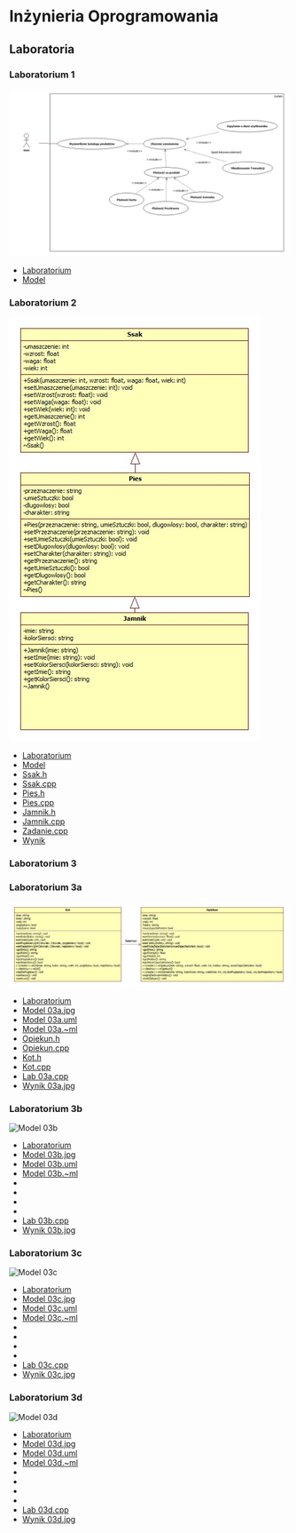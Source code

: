 # Inżynieria Oprogramowania

## Laboratoria

### Laboratorium 1

![Model](https://github.com/tukarp/Software-Engineering/blob/main/Laboratoria/Lab%2001/Model.jpg)

- [Laboratorium](https://github.com/tukarp/Software-Engineering/tree/main/Laboratoria/Lab%2001)
- [Model](https://github.com/tukarp/Software-Engineering/blob/main/Laboratoria/Lab%2001/Lab%2001._ml_)

### Laboratorium 2

![Model](https://github.com/tukarp/Software-Engineering/blob/main/Laboratoria/Lab%2002/Model.jpg)

- [Laboratorium](https://github.com/tukarp/Software-Engineering/tree/main/Laboratoria/Lab%2002)
- [Model](https://github.com/tukarp/Software-Engineering/blob/main/Laboratoria/Lab%2002/Lab02.~ml)
- [Ssak.h](https://github.com/tukarp/Software-Engineering/blob/main/Laboratoria/Lab%2002/Ssak.h)
- [Ssak.cpp](https://github.com/tukarp/Software-Engineering/blob/main/Laboratoria/Lab%2002/Ssak.cpp)
- [Pies.h](https://github.com/tukarp/Software-Engineering/blob/main/Laboratoria/Lab%2002/Pies.h)
- [Pies.cpp](https://github.com/tukarp/Software-Engineering/blob/main/Laboratoria/Lab%2002/Pies.cpp)
- [Jamnik.h](https://github.com/tukarp/Software-Engineering/blob/main/Laboratoria/Lab%2002/Jamnik.h)
- [Jamnik.cpp](https://github.com/tukarp/Software-Engineering/blob/main/Laboratoria/Lab%2002/Jamnik.cpp)
- [Zadanie.cpp](https://github.com/tukarp/Software-Engineering/blob/main/Laboratoria/Lab%2002/Zadanie.cpp)
- [Wynik](https://github.com/tukarp/Software-Engineering/blob/main/Laboratoria/Lab%2002/wynik.jpg)

### Laboratorium 3

### Laboratorium 3a

![Model 03a](https://github.com/tukarp/Software-Engineering/blob/main/Laboratoria/Lab%2003/Lab%2003a/Model%2003a.jpg)

- [Laboratorium](https://github.com/tukarp/Software-Engineering/tree/main/Laboratoria/Lab%2003/Lab%2003a)
- [Model 03a.jpg](https://github.com/tukarp/Software-Engineering/blob/main/Laboratoria/Lab%2003/Lab%2003a/Model%2003a.jpg)
- [Model 03a.uml](https://github.com/tukarp/Software-Engineering/blob/main/Laboratoria/Lab%2003/Lab%2003a/Lab%2003a.uml)
- [Model 03a.~ml](https://github.com/tukarp/Software-Engineering/blob/main/Laboratoria/Lab%2003/Lab%2003a/Lab%2003a.~ml)
- [Opiekun.h](https://github.com/tukarp/Software-Engineering/blob/main/Laboratoria/Lab%2003/Lab%2003a/Opiekun.h)
- [Opiekun.cpp](https://github.com/tukarp/Software-Engineering/blob/main/Laboratoria/Lab%2003/Lab%2003a/Opiekun.cpp)
- [Kot.h](https://github.com/tukarp/Software-Engineering/blob/main/Laboratoria/Lab%2003/Lab%2003a/Kot.h)
- [Kot.cpp](https://github.com/tukarp/Software-Engineering/blob/main/Laboratoria/Lab%2003/Lab%2003a/Kot.cpp)
- [Lab 03a.cpp](https://github.com/tukarp/Software-Engineering/blob/main/Laboratoria/Lab%2003/Lab%2003a/Lab%2003a.cpp)
- [Wynik 03a.jpg](https://github.com/tukarp/Software-Engineering/blob/main/Laboratoria/Lab%2003/Lab%2003a/Wynik%2003a.jpg)


### Laboratorium 3b

![Model 03b](https://github.com/tukarp/Software-Engineering/blob/main/Laboratoria/Lab%2003/Lab%2003a/Model%2003b.jpg)

- [Laboratorium](https://github.com/tukarp/Software-Engineering/tree/main/Laboratoria/Lab%2003/Lab%2003b)
- [Model 03b.jpg](https://github.com/tukarp/Software-Engineering/blob/main/Laboratoria/Lab%2003/Lab%2003b/Model%2003b.jpg)
- [Model 03b.uml](https://github.com/tukarp/Software-Engineering/blob/main/Laboratoria/Lab%2003/Lab%2003b/Lab%2003b.uml)
- [Model 03b.~ml](https://github.com/tukarp/Software-Engineering/blob/main/Laboratoria/Lab%2003/Lab%2003b/Lab%2003b.~ml)
- []()
- []()
- []()
- []()
- [Lab 03b.cpp](https://github.com/tukarp/Software-Engineering/blob/main/Laboratoria/Lab%2003/Lab%2003a/Lab%2003a.cpp)
- [Wynik 03b.jpg](https://github.com/tukarp/Software-Engineering/blob/main/Laboratoria/Lab%2003/Lab%2003a/Wynik%2003a.jpg)

### Laboratorium 3c

![Model 03c](https://github.com/tukarp/Software-Engineering/blob/main/Laboratoria/Lab%2003/Lab%2003a/Model%2003c.jpg)

- [Laboratorium](https://github.com/tukarp/Software-Engineering/tree/main/Laboratoria/Lab%2003/Lab%2003c)
- [Model 03c.jpg](https://github.com/tukarp/Software-Engineering/blob/main/Laboratoria/Lab%2003/Lab%2003b/Model%2003c.jpg)
- [Model 03c.uml](https://github.com/tukarp/Software-Engineering/blob/main/Laboratoria/Lab%2003/Lab%2003c/Lab%2003c.uml)
- [Model 03c.~ml](https://github.com/tukarp/Software-Engineering/blob/main/Laboratoria/Lab%2003/Lab%2003c/Lab%2003c.~ml)
- []()
- []()
- []()
- []()
- [Lab 03c.cpp](https://github.com/tukarp/Software-Engineering/blob/main/Laboratoria/Lab%2003/Lab%2003c/Lab%2003c.cpp)
- [Wynik 03c.jpg](https://github.com/tukarp/Software-Engineering/blob/main/Laboratoria/Lab%2003/Lab%2003c/Wynik%2003c.jpg)

### Laboratorium 3d

![Model 03d](https://github.com/tukarp/Software-Engineering/blob/main/Laboratoria/Lab%2003/Lab%2003a/Model%2003d.jpg)

- [Laboratorium](https://github.com/tukarp/Software-Engineering/tree/main/Laboratoria/Lab%2003/Lab%2003d)
- [Model 03d.jpg](https://github.com/tukarp/Software-Engineering/blob/main/Laboratoria/Lab%2003/Lab%2003d/Model%2003d.jpg)
- [Model 03d.uml](https://github.com/tukarp/Software-Engineering/blob/main/Laboratoria/Lab%2003/Lab%2003d/Lab%2003d.uml)
- [Model 03d.~ml](https://github.com/tukarp/Software-Engineering/blob/main/Laboratoria/Lab%2003/Lab%2003d/Lab%2003d.~ml)
- []()
- []()
- []()
- []()
- [Lab 03d.cpp](https://github.com/tukarp/Software-Engineering/blob/main/Laboratoria/Lab%2003/Lab%2003d/Lab%2003d.cpp)
- [Wynik 03d.jpg](https://github.com/tukarp/Software-Engineering/blob/main/Laboratoria/Lab%2003/Lab%2003d/Wynik%2003d.jpg)
